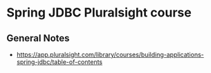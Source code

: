 # Spring JDBC Pluralsight course

## General Notes
* https://app.pluralsight.com/library/courses/building-applications-spring-jdbc/table-of-contents
